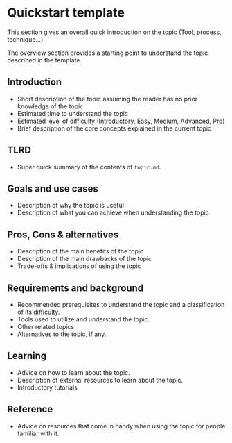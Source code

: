 # Quickstart template

This section gives an overall quick introduction on the topic (Tool, process, technique...)

The overview section provides a starting point to understand the topic described
in the template.

## Introduction

* Short description of the topic assuming the reader has no prior knowledge of the topic
* Estimated time to understand the topic
* Estimated level of difficulty (Introductory, Easy, Medium, Advanced, Pro)
* Brief description of the core concepts explained in the current topic

## TLRD

* Super quick summary of the contents of `topic.md`.

## Goals and use cases

* Description of why the topic is useful
* Description of what you can achieve when understanding the topic

## Pros, Cons & alternatives

* Description of the main benefits of the topic
* Description of the main drawbacks of the topic
* Trade-offs & implications of using the topic

## Requirements and background

* Recommended prerequisites to understand the topic and a classification of its difficulty. 
* Tools used to utilize and understand the topic.  
* Other related topics
* Alternatives to the topic, if any.

## Learning

* Advice on how to learn about the topic.
* Description of external resources to learn about the topic.
* Introductory tutorials

## Reference

* Advice on resources that come in handy when using the topic for people familiar with it.
